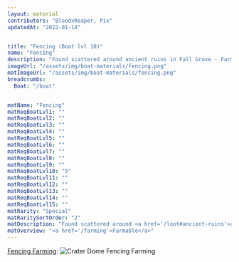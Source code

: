 ```yaml
---
layout: material
contributors: "BloodxReaper, Pix"
updatedAt: "2022-01-14"


title: "Fencing (Boat lvl 10)"
name: "Fencing"
description: "Found scattered around ancient ruins in Fall Grove - Farmable"
imageUrl: "/assets/img/boat-materials/fencing.png"
matImageUrl: "/assets/img/boat-materials/fencing.png"
breadcrumbs:
  Boat: "/boat"


matName: "Fencing"
matReqBoatLvl1: ""
matReqBoatLvl2: ""
matReqBoatLvl3: ""
matReqBoatLvl4: ""
matReqBoatLvl5: ""
matReqBoatLvl6: ""
matReqBoatLvl7: ""
matReqBoatLvl8: ""
matReqBoatLvl9: ""
matReqBoatLvl10: "5"
matReqBoatLvl11: ""
matReqBoatLvl12: ""
matReqBoatLvl13: ""
matReqBoatLvl14: ""
matReqBoatLvl15: ""
matRarity: "Special"
matRaritySortOrder: "2"
matDescription: "Found scattered around <a href='/loot#ancient-ruins'>ancient ruins</a> in <a href='/maps#falls-grove'>Fall Grove</a>"
matOverview: "<a href='/farming'>Farmable</a>"
---
```



[Fencing Farming](https://www.botworld.wiki/farming#crater-dome): ![Crater Dome Fencing Farming](https://cdn.discordapp.com/attachments/879011114963304508/879062165359820810/crater-dome-route.jpg)
